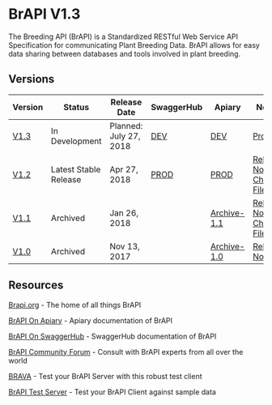 # BrAPI V1.3
The Breeding API (BrAPI) is a Standardized RESTful Web Service API Specification for communicating Plant Breeding Data. BrAPI allows for easy data sharing between databases and tools involved in plant breeding.

## Versions
Version | Status | Release Date | SwaggerHub | Apiary | Notes
--|--|--|--|--|--
[V1.3](https://github.com/plantbreeding/API/tree/master) | In Development        | Planned: July 27, 2018 |   [DEV](https://app.swaggerhub.com/apis/PlantBreedingAPI/BrAPI/1.3)               |   [DEV](https://brapidev.docs.apiary.io/#)               | [Project](https://github.com/plantbreeding/API/projects/3)
[V1.2](https://github.com/plantbreeding/API/tree/V1.2)   | Latest Stable Release | Apr 27, 2018           |   [PROD](https://app.swaggerhub.com/apis/PlantBreedingAPI/BrAPI)                 |   [PROD](https://brapi.docs.apiary.io/#)                 | [Release Notes](https://github.com/plantbreeding/API/releases/tag/V1.2) / [Change File](https://github.com/plantbreeding/API/files/1964628/BrAPI_V1-2_Release_Notes.xlsx)
[V1.1](https://github.com/plantbreeding/API/tree/V1.1)   | Archived              | Jan 26, 2018           ||   [Archive-1.1](https://brapiarchive11.docs.apiary.io/#) | [Release Notes](https://github.com/plantbreeding/API/releases/tag/V1.1) / [Change File](https://github.com/plantbreeding/API/files/1668289/BrAPI_V1-1_Release_Notes.xlsx)
[V1.0](https://github.com/plantbreeding/API/tree/V1.0)   | Archived              | Nov 13, 2017           ||   [Archive-1.0](https://brapiarchive10.docs.apiary.io/#) | [Release Notes](https://github.com/plantbreeding/API/releases/tag/V1.0)

## Resources
[Brapi.org](https://brapi.org) - The home of all things BrAPI

[BrAPI On Apiary](https://brapi.docs.apiary.io/#) - Apiary documentation of BrAPI

[BrAPI On SwaggerHub](https://app.swaggerhub.com/apis/PlantBreedingAPI/BrAPI) - SwaggerHub documentation of BrAPI

[BrAPI Community Forum](https://forum.brapi.org) - Consult with BrAPI experts from all over the world

[BRAVA](http://webapps.ipk-gatersleben.de/brapivalidator/) - Test your BrAPI Server with this robust test client

[BrAPI Test Server](https://test-server.brapi.org) - Test your BrAPI Client against sample data

